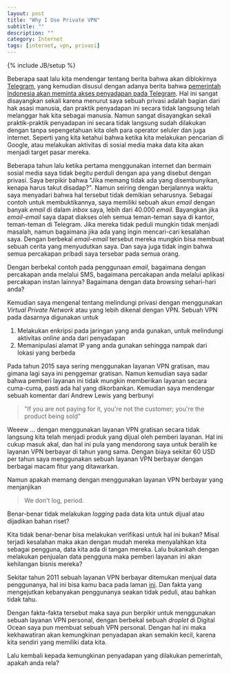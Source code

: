 ```yaml
---
layout: post
title: "Why I Use Private VPN"
subtitle: ""
description: ""
category: Internet
tags: [internet, vpn, privasi]
---
```

{% include JB/setup %}

Beberapa saat lalu kita mendengar tentang berita bahwa akan diblokirnya [Telegram](https://telegram.org/), yang kemudian disusul dengan adanya berita bahwa [pemerintah Indonesia akan meminta akses penyadapan pada Telegram](http://news.metrotvnews.com/politik/ZkePmrrb-kapolri-ingin-telegram-beri-akses-penyadapan). Hal ini sangat disayangkan sekali karena menurut saya sebuah privasi adalah bagian dari hak asasi manusia, dan praktik penyadapan ini secara tidak langsung telah melanggar hak kita sebagai manusia. Namun sangat disayangkan sekali praktik-praktik penyadapan ini secara tidak langsung sudah dilakukan dengan tanpa sepengetahuan kita oleh para operator seluler dan juga internet. Seperti yang kita ketahui bahwa ketika kita melakukan pencarian di Google, atau melakukan aktivitas di sosial media maka data kita akan menjadi target pasar mereka. 

Beberapa tahun lalu ketika pertama menggunakan internet dan bermain sosial media saya tidak begitu perduli dengan apa yang disebut dengan privasi. Saya berpikir bahwa "Jika memang tidak ada yang disembunyikan, kenapa harus takut disadap?". Namun seiring dengan berjalannya waktu saya menyadari bahwa hal tersebut tidak demikian seharusnya. Sebagai contoh untuk membuktikannya, saya memiliki sebuah akun _email_ dengan banyak _email_ di dalam _inbox_ saya, lebih dari 40.000 _email_. Bayangkan jika _email-email_ saya dapat diakses oleh semua teman-teman saya di kantor, teman-teman di Telegram. Jika mereka tidak peduli mungkin tidak menjadi masalah, namun bagaimana jika ada yang ingin mencari-cari kesalahan saya. Dengan berbekal _email-email_ tersebut mereka mungkin bisa membuat sebuah cerita yang menyudutkan saya. Dan saya juga tidak ingin bahwa semua percakapan pribadi saya tersebar pada semua orang.

Dengan berbekal contoh pada penggunaan _email_, bagaimana dengan percakapan anda melalui SMS, bagaimana percakapan anda melalui aplikasi percakapan instan lainnya? Bagaimana dengan data _browsing_ sehari-hari anda?

Kemudian saya mengenal tentang melindungi privasi dengan menggunakan _Virtual Private Network_ atau yang lebih dikenal dengan VPN. Sebuah VPN pada dasarnya digunakan untuk

1. Melakukan enkripsi pada jaringan yang anda gunakan, untuk melindungi aktivitas _online_ anda dari penyadapan  
2. Memanipulasi alamat IP yang anda gunakan sehingga nampak dari lokasi yang berbeda  

Pada tahun 2015 saya sering menggunakan layanan VPN gratisan, mau gimana lagi saya ini penggemar gratisan. Namun kemudian saya sadar bahwa pemberi layanan ini tidak mungkin memberikan layanan secara cuma-cuma, pasti ada hal yang dikorbankan. Kemudian saya mendengar sebuah komentar dari Andrew Lewis yang berbunyi

> "If you are not paying for it, you're not the customer; you're the product being sold"

Weeew ... dengan menggunakan layanan VPN gratisan secara tidak langsung kita telah menjadi produk yang dijual oleh pemberi layanan. Hal ini cukup masuk akal, dan hal ini pula yang mendorong saya untuk beralih ke layanan VPN berbayar di tahun yang sama. Dengan biaya sekitar 60 USD per tahun saya menggunakan sebuah layanan VPN berbayar dengan berbagai macam fitur yang ditawarkan.

Namun apakah memang dengan menggunakan layanan VPN berbayar yang menjanjikan

> We don't log, period.  

Benar-benar tidak melakukan _logging_ pada data kita untuk dijual atau dijadikan bahan riset?

Kita tidak benar-benar bisa melakukan verifikasi untuk hal ini bukan? Misal terjadi kesalahan maka akan dengan mudah mereka menyalahkan kita sebagai pengguna, data kita ada di tangan mereka. Lalu bukankah dengan melakukan penjualan data pengguna maka pemberi layanan ini akan kehilangan bisnis mereka? 

Sekitar tahun 2011 sebuah layanan VPN berbayar ditemukan menjual data penggunanya, hal ini bisa kamu baca pada laman [ini](http://www.theregister.co.uk/2011/09/26/hidemyass_lulzsec_controversy/). Dan fakta yang mengejutkan kebanyakan penggunanya seakan tidak peduli, atau bahkan tidak tahu.

Dengan fakta-fakta tersebut maka saya pun berpikir untuk menggunakan sebuah layanan VPN personal, dengan berbekal sebuah _droplet_ di Digital Ocean saya pun membuat sebuah VPN personal. Dengan hal ini maka kekhawatiran akan kemungkinan penyadapan akan semakin kecil, karena kita sendiri yang memiliki data kita.

Lalu kembali kepada kemungkinan penyadapan yang dilakukan pemerintah, apakah anda rela?
